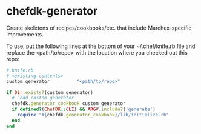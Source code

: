 # chefdk-generator
Create skeletons of recipes/cookbooks/etc. that include Marchex-specific improvements.

To use, put the following lines at the bottom of your ~/.chef/knife.rb file and replace the <path/to/repo> with the location where you checked out this repo:

```ruby
# knife.rb
# <existing contents>
custom_generator          "<path/to/repo>"

if Dir.exists?(custom_generator)
  # Load custom generator
  chefdk.generator_cookbook custom_generator
  if defined?(ChefDK::CLI) && ARGV.include?('generate')
    require "#{chefdk.generator_cookbook}/lib/initialize.rb"
  end
end 
```
